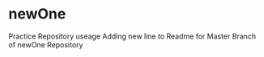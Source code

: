 # newOne
Practice Repository useage
Adding new line to Readme for Master Branch of newOne Repository
